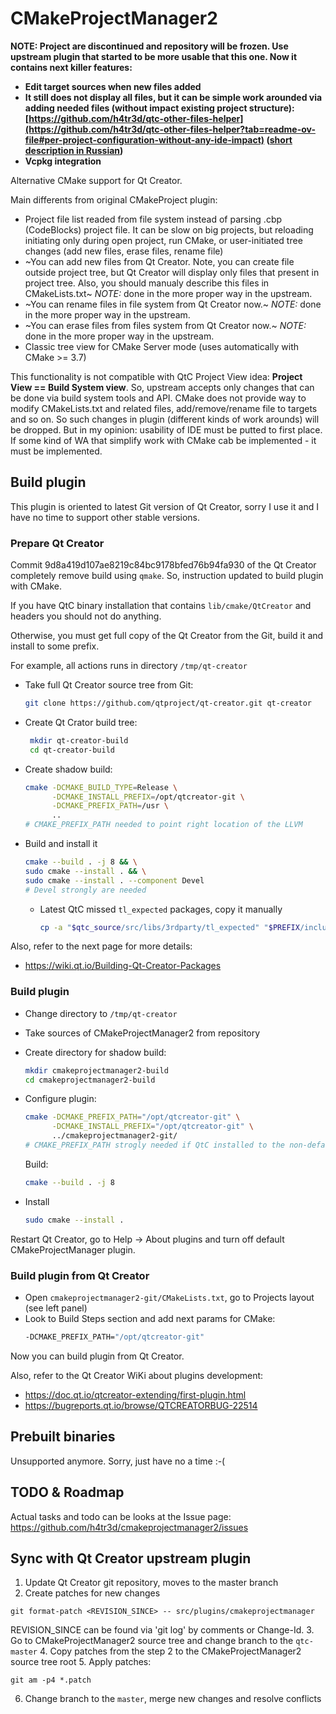 CMakeProjectManager2
====================

**NOTE: Project are discontinued and repository will be frozen. Use upstream plugin that started to be more usable that this one. Now it contains next killer features:**
- **Edit target sources when new files added**
- **It still does not display all files, but it can be simple work arounded via adding needed files (without impact existing project structure): [https://github.com/h4tr3d/qtc-other-files-helper](https://github.com/h4tr3d/qtc-other-files-helper?tab=readme-ov-file#per-project-configuration-without-any-ide-impact) ([short description in Russian](https://htrd.su/blog/2023/08/18/qtc-other-files-helper/))**
- **Vcpkg integration**

Alternative CMake support for Qt Creator.

Main differents from original CMakeProject plugin:

* Project file list readed from file system instead of parsing .cbp (CodeBlocks) project file.
  It can be slow on big projects, but reloading initiating only during open project, run CMake,
  or user-initiated tree changes (add new files, erase files, rename file)
* ~You can add new files from Qt Creator. Note, you can create file outside project tree,
  but Qt Creator will display only files that present in project tree. Also, you should
  manualy describe this files in CMakeLists.txt~ *NOTE:* done in the more proper way in the upstream.
* ~You can rename files in file system from Qt Creator now.~ *NOTE:* done in the more proper way in the upstream.
* ~You can erase files from files system from Qt Creator now.~  *NOTE:* done in the more proper way in the upstream.
* Classic tree view for CMake Server mode (uses automatically with CMake >= 3.7)

This functionality is not compatible with QtC Project View idea: **Project View == Build System view**. So, upstream accepts only changes that can be done via build system tools and API.
CMake does not provide way to modify CMakeLists.txt and related files, add/remove/rename file to targets and so on. So such changes in plugin (different kinds of work arounds) will be
dropped. But in my opinion: usability of IDE must be putted to first place. If some kind of WA that simplify work with CMake cab be implemented - it must be implemented.



Build plugin
------------

This plugin is oriented to latest Git version of Qt Creator, sorry I use it and I have no time
to support other stable versions.



### Prepare Qt Creator

Commit 9d8a419d107ae8219c84bc9178bfed76b94fa930 of the Qt Creator completely remove build using `qmake`. So, instruction updated to build plugin with CMake.

If you have QtC binary installation that contains `lib/cmake/QtCreator` and headers you should not do anything.

Otherwise, you must get full copy of the Qt Creator from the Git, build it and install to some prefix.

For example, all actions runs in directory `/tmp/qt-creator`

- Take full Qt Creator source tree from Git:

    ```bash
    git clone https://github.com/qtproject/qt-creator.git qt-creator
    ```

- Create Qt Crator build tree:

   ```bash
    mkdir qt-creator-build
    cd qt-creator-build
   ```

- Create shadow build:

    ```bash
    cmake -DCMAKE_BUILD_TYPE=Release \
          -DCMAKE_INSTALL_PREFIX=/opt/qtcreator-git \
          -DCMAKE_PREFIX_PATH=/usr \
          ..
    # CMAKE_PREFIX_PATH needed to point right location of the LLVM
    ```

- Build and install it

    ```bash
    cmake --build . -j 8 && \
    sudo cmake --install . && \
    sudo cmake --install . --component Devel
    # Devel strongly are needed
    ```
  - Latest QtC missed `tl_expected` packages, copy it manually
    ```bash
    cp -a "$qtc_source/src/libs/3rdparty/tl_expected" "$PREFIX/include/qtcreator/src/libs/3rdparty/"
    ```

Also, refer to the next page for more details:

* https://wiki.qt.io/Building-Qt-Creator-Packages



### Build plugin

- Change directory to `/tmp/qt-creator`

- Take sources of CMakeProjectManager2 from repository

- Create directory for shadow build:
  ```bash
  mkdir cmakeprojectmanager2-build
  cd cmakeprojectmanager2-build
  ```
  
- Configure plugin:
  ```bash
  cmake -DCMAKE_PREFIX_PATH="/opt/qtcreator-git" \
        -DCMAKE_INSTALL_PREFIX="/opt/qtcreator-git" \
        ../cmakeprojectmanager2-git/
  # CMAKE_PREFIX_PATH strogly needed if QtC installed to the non-default CMake prefix (/usr in most cases)
  ```
  Build:
  
  ```bash
  cmake --build . -j 8
  ```
  
- Install
  
  ```bash
  sudo cmake --install .
  ```

Restart Qt Creator, go to Help -> About plugins and turn off default CMakeProjectManager plugin.



### Build plugin from Qt Creator

- Open `cmakeprojectmanager2-git/CMakeLists.txt`, go to Projects layout (see left panel)
- Look to Build Steps section and add next params for CMake:
  ```bash
  -DCMAKE_PREFIX_PATH="/opt/qtcreator-git"
  ```

Now you can build plugin from Qt Creator.

Also, refer to the Qt Creator WiKi about plugins development:

* https://doc.qt.io/qtcreator-extending/first-plugin.html
* https://bugreports.qt.io/browse/QTCREATORBUG-22514



Prebuilt binaries
-----------------

Unsupported anymore. Sorry, just have no a time :-(



TODO & Roadmap
--------------

Actual tasks and todo can be looks at the Issue page: https://github.com/h4tr3d/cmakeprojectmanager2/issues



Sync with Qt Creator upstream plugin
------------------------------------

1. Update Qt Creator git repository, moves to the master branch
2. Create patches for new changes
```
git format-patch <REVISION_SINCE> -- src/plugins/cmakeprojectmanager
```
REVISION_SINCE can be found via 'git log' by comments or Change-Id.
3. Go to CMakeProjectManager2 source tree and change branch to the `qtc-master`
4. Copy patches from the step 2 to the CMakeProjectManager2 source tree root
5. Apply patches:
```
git am -p4 *.patch
```
6. Change branch to the `master`, merge new changes and resolve conflicts
